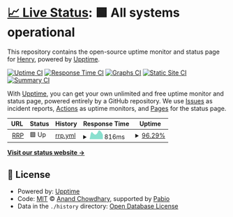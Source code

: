 # [📈 Live Status](https://hluetck.github.io/upptime): <!--live status--> **🟩 All systems operational**

This repository contains the open-source uptime monitor and status page for [Henry](https://hluetck.github.io/upptime), powered by [Upptime](https://github.com/upptime/upptime).

[![Uptime CI](https://github.com/hluetck/upptime/workflows/Uptime%20CI/badge.svg)](https://github.com/hluetck/upptime/actions?query=workflow%3A%22Uptime+CI%22)
[![Response Time CI](https://github.com/hluetck/upptime/workflows/Response%20Time%20CI/badge.svg)](https://github.com/hluetck/upptime/actions?query=workflow%3A%22Response+Time+CI%22)
[![Graphs CI](https://github.com/hluetck/upptime/workflows/Graphs%20CI/badge.svg)](https://github.com/hluetck/upptime/actions?query=workflow%3A%22Graphs+CI%22)
[![Static Site CI](https://github.com/hluetck/upptime/workflows/Static%20Site%20CI/badge.svg)](https://github.com/hluetck/upptime/actions?query=workflow%3A%22Static+Site+CI%22)
[![Summary CI](https://github.com/hluetck/upptime/workflows/Summary%20CI/badge.svg)](https://github.com/hluetck/upptime/actions?query=workflow%3A%22Summary+CI%22)

With [Upptime](https://upptime.js.org), you can get your own unlimited and free uptime monitor and status page, powered entirely by a GitHub repository. We use [Issues](https://github.com/hluetck/upptime/issues) as incident reports, [Actions](https://github.com/hluetck/upptime/actions) as uptime monitors, and [Pages](https://hluetck.github.io/upptime) for the status page.

<!--start: status pages-->
<!-- This summary is generated by Upptime (https://github.com/upptime/upptime) -->
<!-- Do not edit this manually, your changes will be overwritten -->
<!-- prettier-ignore -->
| URL | Status | History | Response Time | Uptime |
| --- | ------ | ------- | ------------- | ------ |
| <img alt="" src="https://icons.duckduckgo.com/ip3/rrp.ethz.ch.ico" height="13"> [RRP](https://rrp.ethz.ch/) | 🟩 Up | [rrp.yml](https://github.com/hluetck/upptime/commits/HEAD/history/rrp.yml) | <details><summary><img alt="Response time graph" src="./graphs/rrp/response-time-week.png" height="20"> 816ms</summary><br><a href="https://hluetck.github.io/upptime/history/rrp"><img alt="Response time 816" src="https://img.shields.io/endpoint?url=https%3A%2F%2Fraw.githubusercontent.com%2Fhluetck%2Fupptime%2FHEAD%2Fapi%2Frrp%2Fresponse-time.json"></a><br><a href="https://hluetck.github.io/upptime/history/rrp"><img alt="24-hour response time 668" src="https://img.shields.io/endpoint?url=https%3A%2F%2Fraw.githubusercontent.com%2Fhluetck%2Fupptime%2FHEAD%2Fapi%2Frrp%2Fresponse-time-day.json"></a><br><a href="https://hluetck.github.io/upptime/history/rrp"><img alt="7-day response time 816" src="https://img.shields.io/endpoint?url=https%3A%2F%2Fraw.githubusercontent.com%2Fhluetck%2Fupptime%2FHEAD%2Fapi%2Frrp%2Fresponse-time-week.json"></a><br><a href="https://hluetck.github.io/upptime/history/rrp"><img alt="30-day response time 816" src="https://img.shields.io/endpoint?url=https%3A%2F%2Fraw.githubusercontent.com%2Fhluetck%2Fupptime%2FHEAD%2Fapi%2Frrp%2Fresponse-time-month.json"></a><br><a href="https://hluetck.github.io/upptime/history/rrp"><img alt="1-year response time 816" src="https://img.shields.io/endpoint?url=https%3A%2F%2Fraw.githubusercontent.com%2Fhluetck%2Fupptime%2FHEAD%2Fapi%2Frrp%2Fresponse-time-year.json"></a></details> | <details><summary><a href="https://hluetck.github.io/upptime/history/rrp">96.29%</a></summary><a href="https://hluetck.github.io/upptime/history/rrp"><img alt="All-time uptime 90.23%" src="https://img.shields.io/endpoint?url=https%3A%2F%2Fraw.githubusercontent.com%2Fhluetck%2Fupptime%2FHEAD%2Fapi%2Frrp%2Fuptime.json"></a><br><a href="https://hluetck.github.io/upptime/history/rrp"><img alt="24-hour uptime 100.00%" src="https://img.shields.io/endpoint?url=https%3A%2F%2Fraw.githubusercontent.com%2Fhluetck%2Fupptime%2FHEAD%2Fapi%2Frrp%2Fuptime-day.json"></a><br><a href="https://hluetck.github.io/upptime/history/rrp"><img alt="7-day uptime 96.29%" src="https://img.shields.io/endpoint?url=https%3A%2F%2Fraw.githubusercontent.com%2Fhluetck%2Fupptime%2FHEAD%2Fapi%2Frrp%2Fuptime-week.json"></a><br><a href="https://hluetck.github.io/upptime/history/rrp"><img alt="30-day uptime 90.23%" src="https://img.shields.io/endpoint?url=https%3A%2F%2Fraw.githubusercontent.com%2Fhluetck%2Fupptime%2FHEAD%2Fapi%2Frrp%2Fuptime-month.json"></a><br><a href="https://hluetck.github.io/upptime/history/rrp"><img alt="1-year uptime 90.23%" src="https://img.shields.io/endpoint?url=https%3A%2F%2Fraw.githubusercontent.com%2Fhluetck%2Fupptime%2FHEAD%2Fapi%2Frrp%2Fuptime-year.json"></a></details>

<!--end: status pages-->

[**Visit our status website →**](https://hluetck.github.io/upptime)

## 📄 License

- Powered by: [Upptime](https://github.com/upptime/upptime)
- Code: [MIT](./LICENSE) © [Anand Chowdhary](https://anandchowdhary.com), supported by [Pabio](https://pabio.com)
- Data in the `./history` directory: [Open Database License](https://opendatacommons.org/licenses/odbl/1-0/)
